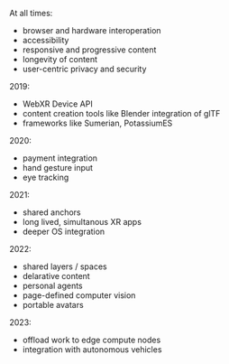 At all times:

- browser and hardware interoperation
- accessibility
- responsive and progressive content
- longevity of content
- user-centric privacy and security

2019:

- WebXR Device API
- content creation tools like Blender integration of glTF
- frameworks like Sumerian, PotassiumES

2020:

- payment integration
- hand gesture input
- eye tracking

2021:

- shared anchors
- long lived, simultanous XR apps
- deeper OS integration

2022:

- shared layers / spaces
- delarative content
- personal agents
- page-defined computer vision
- portable avatars

2023:

- offload work to edge compute nodes
- integration with autonomous vehicles

